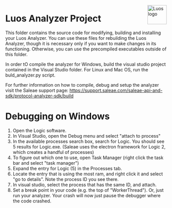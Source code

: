 <a href="https://luos.io"><img src="https://uploads-ssl.webflow.com/601a78a2b5d030260a40b7ad/602f8d74abdf72db7f5e3ed9_Luos_Logo_animation_Black.gif" alt="Luos logo" title="Luos" align="right" height="60" /></a>

# Luos Analyzer Project

This folder contains the source code for modifying, building and installing your Luos Analyzer. You can use these files for rebuilding the Luos Analyzer, though it is necessary only if you want to make changes in its functioning. Otherwise, you can use the precompiled executables outside of this folder.

In order tO compile the analyzer for Windows, build the visual studio project contained in the Visual Studio folder. For Linux and Mac OS, run the buld_analyzer.py script. 

For further information on how to compile, debug and setup the analyzer visit the Saleae support page: https://support.saleae.com/saleae-api-and-sdk/protocol-analyzer-sdk/build

# Debugging on Windows

1. Open the Logic software.
2. In Visual Studio, open the Debug menu and select "attach to process"
3. In the available processes search box, search for Logic. You should see 5 results for Logic.exe. (Saleae uses the electron framework for Logic 2, which creates a handful of processes)
4. To figure out which one to use, open Task Manager (right click the task bar and select "task manager")
5. Expand the entry for Logic (5) in the Processes tab.
6. Locate the entry that is using the most ram, and right click it and select "go to details". Note the process ID you see there.
7. In visual studio, select the process that has the same ID, and attach.
8. Set a break point in your code (e.g. the top of "WorkerThread"). Or, just run your analyzer. Your crash will now just pause the debugger where the code crashed.
